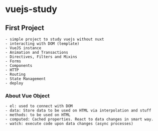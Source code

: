 # vuejs-study

## First Project
    - simple project to study vuejs without nuxt
    - interacting with DOM (template)
    - VueJS instance
    - Animation and Transactions
    - Directives, Filters and Mixins
    - Forms
    - Components
    - HTTP
    - Routing
    - State Management
    - deploy

### About Vue Object
    - el: used to connect with DOM
    - data: Store data to be used on HTML via interpolation and stuff
    - methods: to be used on HTML
    - computed: Cached properties. React to data changes in smart way.
    - watch: execute code upon data changes (async processes)
    